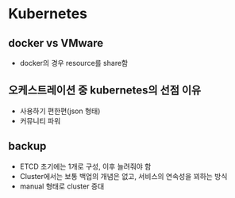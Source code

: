 # Kubernetes

## docker vs VMware
+ docker의 경우 resource를 share함

## 오케스트레이션 중 kubernetes의 선점 이유 
+ 사용하기 편한편(json 형태)
+ 커뮤니티 파워

## backup
+ ETCD 초기에는 1개로 구성, 이후 늘려줘야 함
+ Cluster에서는 보통 백업의 개념은 없고, 서비스의 연속성을 꾀하는 방식
+ manual 형태로 cluster 증대
